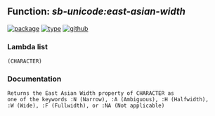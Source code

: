 ## Function: ***sb-unicode:east-asian-width***
[![package](https://img.shields.io/badge/Package-SB--UNICODE-5f9ea0.svg?style=social&colorA=999999)](../) [![type](https://img.shields.io/badge/Type-Function-5f9ea0.svg?style=social&colorA=999999)](../#function) [![github](https://img.shields.io/badge/GitHub-View_the_source-5f9ea0.svg?style=social&colorA=999999&logo=github)](https://github.com/sbcl/sbcl/blob/master/src/code/target-unicode.lisp/) 
### Lambda list
```
(CHARACTER)
```
### Documentation
```
Returns the East Asian Width property of CHARACTER as
one of the keywords :N (Narrow), :A (Ambiguous), :H (Halfwidth),
:W (Wide), :F (Fullwidth), or :NA (Not applicable)
```

